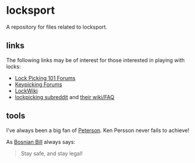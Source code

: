 # locksport
A repository for files related to locksport.

## links
The following links may be of interest for those interested in playing with
locks:

* [Lock Picking 101 Forums](http://www.lockpicking101.com/)
* [Keypicking Forums](http://keypicking.com/)
* [LockWiki](http://lockwiki.com/)
* [lockpicking subreddit](https://www.reddit.com/r/lockpicking/) and
[their wiki/FAQ](https://www.reddit.com/r/lockpicking/wiki/index)

## tools
I've always been a big fan of [Peterson](http://www.thinkpeterson.com/). Ken
Persson never fails to achieve! 

As [Bosnian Bill](https://www.youtube.com/user/bosnianbill) always says:
> Stay safe, and stay legal!
